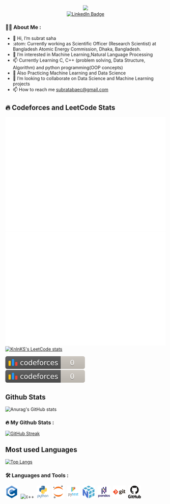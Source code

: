 <div id="header" align="center">
  <img src="https://media.giphy.com/media/qgQUggAC3Pfv687qPC/giphy.gif" width="300"/>  
</div>

<div id="badges" align="center">
  <a href="https://www.linkedin.com/in/subrata-saha-8962aa223/">
    <img src="https://img.shields.io/badge/LinkedIn-blue?style=for-the-badge&logo=linkedin&logoColor=white" alt="LinkedIn Badge"/>
  </a>
</div>

### :man_technologist: About Me :
- 👋 Hi, I’m subrat saha
- :atom: Currently working as Scientific Officer (Research Scientist) at Bangladesh Atomic Energy Commission, Dhaka, Bangladesh.
- 👀 I’m interested in Machine Learning,Natural Language Processing
- 📫 Currently Learning C, C++ (problem solving, Data Structure, Algorithm) and python programming(OOP concepts)
- 🌱 Also Practicing Machine Learning and Data Science
- 💞️ I’m looking to collaborate on Data Science and Machine Learning projects
- 📫 How to reach me subratabaec@gmail.com

<!---
subrataBAEC/subrataBAEC is a ✨ special ✨ repository because its `README.md` (this file) appears on your GitHub profile.
You can click the Preview link to take a look at your changes.

 for emoticons: https://github.com/ikatyang/emoji-cheat-sheet/blob/master/README.md#activities
--->
##  :fire:  Codeforces and LeetCode Stats

![](https://raw.githubusercontent.com/subrataBAEC/cf-stats/main/output/light_card.svg#gh-dark-mode-only)
![](https://raw.githubusercontent.com/subrataBAEC/cf-stats/main/output/light_card.svg)
[![KnlnKS's LeetCode stats](https://leetcode-stats-six.vercel.app/?username=subrata_BAEC&theme=dark)](https://github.com/KnlnKS/leetcode-stats)

![](https://raw.githubusercontent.com/subrataBAEC/cf-stats/main/output/max_rating.svg)
![](https://raw.githubusercontent.com/subrataBAEC/cf-stats/main/output/rating.svg)

## Github Stats
![Anurag's GitHub stats](https://github-readme-stats.vercel.app/api?username=anuraghazra&show_icons=true&theme=radical)

### :fire: My Github Stats :
[![GitHub Streak](http://github-readme-streak-stats.herokuapp.com?user=subrataBAEC&theme=dark&background=000000)](https://git.io/streak-stats)

## Most used Languages
[![Top Langs](https://github-readme-stats.vercel.app/api/top-langs/?username=subrataBAEC)](https://github.com/anuraghazra/github-readme-stats)


### :hammer_and_wrench: Languages and Tools :
<!--- "comment"
<code><img width="10%" src="https://www.vectorlogo.zone/logos/python/python-ar21.svg"></code>
<br />
<code><img width="10%" src="https://www.vectorlogo.zone/logos/git-scm/git-scm-ar21.svg"></code>
<code><img width="10%" src="https://www.vectorlogo.zone/logos/github/github-ar21.svg"></code>
--->
<div>  
  <img src="https://github.com/devicons/devicon/blob/master/icons/c/c-original.svg" title="c" alt="c" width="40" height="40"/>&nbsp; 
  <img src="https://github.com/isocpp/logos/blob/master/cpp_logo.svg" title="c++" alt="c++" width="40" height="40"/>&nbsp;
  <img src="https://github.com/devicons/devicon/blob/master/icons/python/python-original-wordmark.svg" title="python" alt="python" width="40" height="40"/>&nbsp;
  <img src="https://github.com/devicons/devicon/blob/master/icons/jupyter/jupyter-original.svg" title="jupyter" alt="jupyter" width="40" height="40"/>&nbsp;
  <img src="https://github.com/devicons/devicon/blob/master/icons/pytest/pytest-original-wordmark.svg" title="pytest" alt="pytest" width="40" height="40"/>&nbsp;
  <img src="https://github.com/devicons/devicon/blob/master/icons/numpy/numpy-original.svg" title="numpy" alt="numpy" width="40" height="40"/>&nbsp;
  <img src="https://github.com/devicons/devicon/blob/master/icons/pandas/pandas-original-wordmark.svg" title="pandas" alt="pandas" width="40" height="40"/>&nbsp;
  <img src="https://github.com/devicons/devicon/blob/master/icons/git/git-original-wordmark.svg" title="git" alt="git" width="40" height="40"/>&nbsp;
  <img src="https://github.com/devicons/devicon/blob/master/icons/github/github-original-wordmark.svg" title="github" alt="github" width="40" height="40"/>&nbsp;

</div>
